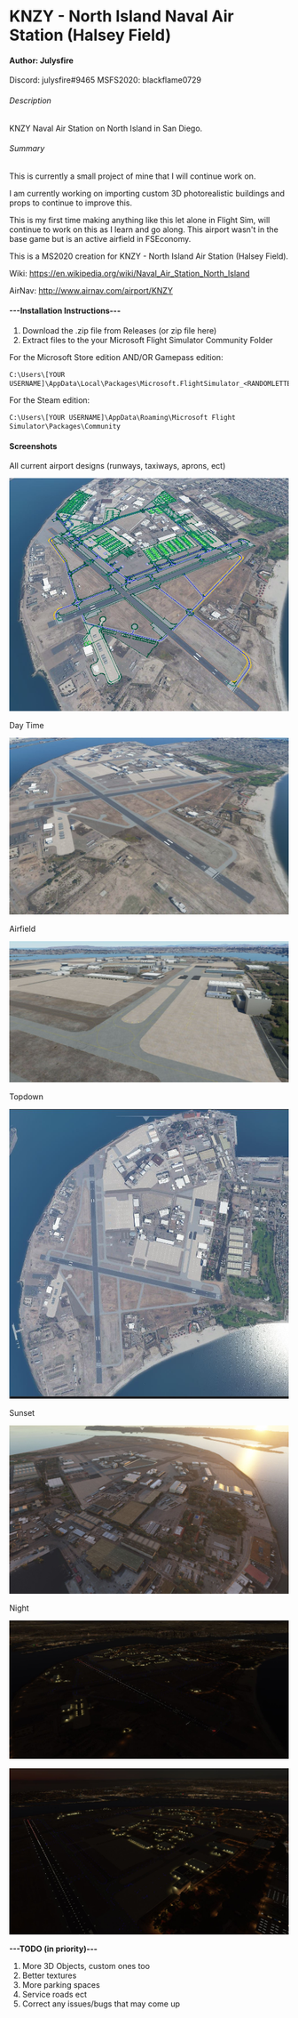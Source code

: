 # KNZY - North Island Naval Air Station (Halsey Field)
#### Author: Julysfire
Discord: julysfire#9465        MSFS2020: blackflame0729

###### Description
KNZY Naval Air Station on North Island in San Diego.

###### Summary
This is currently a small project of mine that I will continue work on.

I am currently working on importing custom 3D photorealistic buildings and props to continue to improve this.

This is my first time making anything like this let alone in Flight Sim, will continue to work on this as I learn and go along.  This airport wasn't in the base game but is an active airfield in FSEconomy.

This is a MS2020 creation for KNZY - North Island Air Station (Halsey Field).

Wiki: <https://en.wikipedia.org/wiki/Naval_Air_Station_North_Island>

AirNav: <http://www.airnav.com/airport/KNZY>

#### ---Installation Instructions---
1. Download the .zip file from Releases (or zip file here)
2. Extract files to the your Microsoft Flight Simulator Community Folder

For the Microsoft Store edition AND/OR Gamepass edition:

	C:\Users\[YOUR USERNAME]\AppData\Local\Packages\Microsoft.FlightSimulator_<RANDOMLETTERS>\LocalCache\Packages\Community
	
For the Steam edition:

	C:\Users\[YOUR USERNAME]\AppData\Roaming\Microsoft Flight Simulator\Packages\Community
   

#### Screenshots

All current airport designs (runways, taxiways, aprons, ect)

![All current airport designs.](Screenshots/EditorItems.JPG)

Day Time

![Daytime](Screenshots/DayTime.JPG)

Airfield

![Airfield](Screenshots/AirField.JPG)

Topdown

![Topdown](Screenshots/TopDown.JPG)

Sunset

![Sunset](Screenshots/Sunset.JPG)

Night

![Night](Screenshots/Nighttime.JPG)

![Night2](Screenshots/Nighttime2.JPG)


**---TODO (in priority)---**
1. More 3D Objects, custom ones too
2. Better textures
3. More parking spaces
4. Service roads ect
5. Correct any issues/bugs that may come up